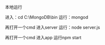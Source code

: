 本地运行

进入：cd C:\MongoDB\bin
运行：mongod


再打开一个cmd
进入server
运行：node server.js

再打开一个cmd
进入app
运行npm start